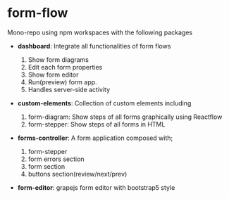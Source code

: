 # form-flow

Mono-repo using npm workspaces with the following packages

* **dashboard**: Integrate all functionalities of form flows
  1. Show form diagrams
  2. Edit each form properties
  3. Show form editor
  4. Run(preview) form app.
  5. Handles server-side activity

* **custom-elements**: Collection of custom elements including
  1. form-diagram: Show steps of all forms graphically using Reactflow
  2. form-stepper: Show steps of all forms in HTML

* **forms-controller**: A form application composed with;
  1. form-stepper
  2. form errors section
  3. form section
  4. buttons section(review/next/prev)

* **form-editor**: grapejs form editor with bootstrap5 style
